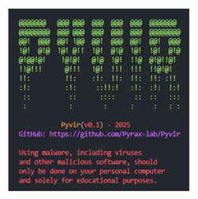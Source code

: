 
<p align="center">
  <img width="367" alt="PythonRAT Banner" src="https://github.com/Pyrax-lab/Pyvir/blob/main/docs/pyvir.png">
</p>
